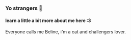 ### Yo strangers 👋

<!--
**Biline-dev/Biline-dev** is a ✨ _special_ ✨ repository because its `README.md` (this file) appears on your GitHub profile.
-->

#### learn a little a bit more about me here :3

Everyone calls me Beline, i'm a cat and challengers lover.
